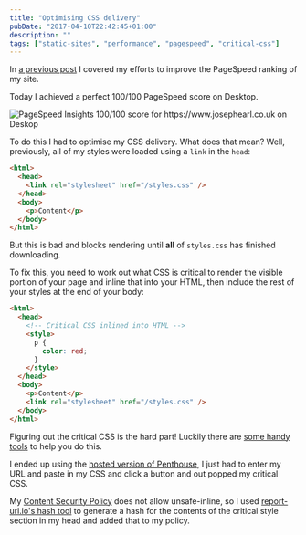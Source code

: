 ```yaml
---
title: "Optimising CSS delivery"
pubDate: "2017-04-10T22:42:45+01:00"
description: ""
tags: ["static-sites", "performance", "pagespeed", "critical-css"]
---
```


In [a previous post](/blog/static-sites-performance/) I covered my efforts to improve the PageSpeed ranking of my site.

Today I achieved a perfect 100/100 PageSpeed score on Desktop.

![PageSpeed Insights 100/100 score for https://www.josephearl.co.uk on Deskop](/images/optimising-css-delivery.png)

To do this I had to optimise my CSS delivery. What does that mean? Well, previously, all of my styles were loaded using a `link` in the `head`:

```html
<html>
  <head>
    <link rel="stylesheet" href="/styles.css" />
  </head>
  <body>
    <p>Content</p>
  </body>
</html>
```

But this is bad and blocks rendering until **all** of `styles.css` has finished downloading.

To fix this, you need to work out what CSS is critical to render the visible portion of your page and inline that into your HTML, then include the rest of your styles at the end of your body:

```html
<html>
  <head>
    <!-- Critical CSS inlined into HTML -->
    <style>
      p {
        color: red;
      }
    </style>
  </head>
  <body>
    <p>Content</p>
    <link rel="stylesheet" href="/styles.css" />
  </body>
</html>
```

Figuring out the critical CSS is the hard part! Luckily there are [some handy tools](https://github.com/addyosmani/critical-path-css-tools) to help you do this.

I ended up using the [hosted version of Penthouse](https://jonassebastianohlsson.com/criticalpathcssgenerator/), I just had to enter my URL and paste in my CSS and click a button and out popped my critical CSS.

My [Content Security Policy](https://content-security-policy.com) does not allow unsafe-inline, so I used [report-uri.io's hash tool](https://report-uri.io/home/hash/) to generate a hash for the contents of the critical style section in my head and added that to my policy.
